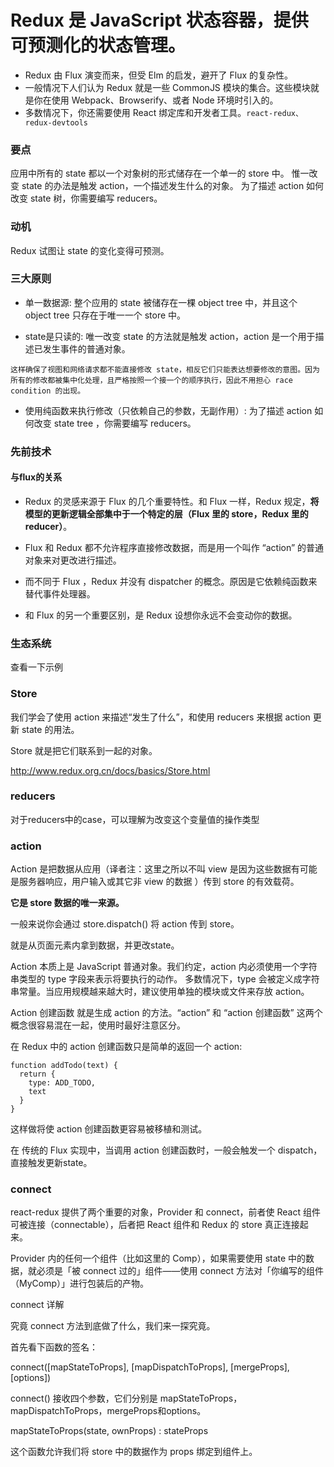 

# Redux 是 JavaScript 状态容器，提供可预测化的状态管理。

- Redux 由 Flux 演变而来，但受 Elm 的启发，避开了 Flux 的复杂性。
- 一般情况下人们认为 Redux 就是一些 CommonJS 模块的集合。这些模块就是你在使用 Webpack、Browserify、或者 Node 环境时引入的。
- 多数情况下，你还需要使用 React 绑定库和开发者工具。`react-redux、redux-devtools`


### 要点

应用中所有的 state 都以一个对象树的形式储存在一个单一的 store 中。 
惟一改变 state 的办法是触发 action，一个描述发生什么的对象。 
为了描述 action 如何改变 state 树，你需要编写 reducers。



### 动机

Redux 试图让 state 的变化变得可预测。

### 三大原则

- 单一数据源: 整个应用的 state 被储存在一棵 object tree 中，并且这个 object tree 只存在于唯一一个 store 中。

- state是只读的: 唯一改变 state 的方法就是触发 action，action 是一个用于描述已发生事件的普通对象。
```
这样确保了视图和网络请求都不能直接修改 state，相反它们只能表达想要修改的意图。因为所有的修改都被集中化处理，且严格按照一个接一个的顺序执行，因此不用担心 race condition 的出现。
```

- 使用纯函数来执行修改（只依赖自己的参数，无副作用）: 为了描述 action 如何改变 state tree ，你需要编写 reducers。

### 先前技术

#### 与flux的关系

- Redux 的灵感来源于 Flux 的几个重要特性。和 Flux 一样，Redux 规定，**将模型的更新逻辑全部集中于一个特定的层（Flux 里的 store，Redux 里的 reducer）**。

- Flux 和 Redux 都不允许程序直接修改数据，而是用一个叫作 “action” 的普通对象来对更改进行描述。

- 而不同于 Flux ，Redux 并没有 dispatcher 的概念。原因是它依赖纯函数来替代事件处理器。

- 和 Flux 的另一个重要区别，是 Redux 设想你永远不会变动你的数据。

### 生态系统

查看一下示例



### Store

我们学会了使用 action 来描述“发生了什么”，和使用 reducers 来根据 action 更新 state 的用法。

Store 就是把它们联系到一起的对象。

http://www.redux.org.cn/docs/basics/Store.html

### reducers

对于reducers中的case，可以理解为改变这个变量值的操作类型


### action

Action 是把数据从应用（译者注：这里之所以不叫 view 是因为这些数据有可能是服务器响应，用户输入或其它非 view 的数据 ）传到 store 的有效载荷。

**它是 store 数据的唯一来源。**

一般来说你会通过 store.dispatch() 将 action 传到 store。

就是从页面元素内拿到数据，并更改state。

Action 本质上是 JavaScript 普通对象。我们约定，action 内必须使用一个字符串类型的 type 字段来表示将要执行的动作。
多数情况下，type 会被定义成字符串常量。当应用规模越来越大时，建议使用单独的模块或文件来存放 action。

Action 创建函数 就是生成 action 的方法。“action” 和 “action 创建函数” 这两个概念很容易混在一起，使用时最好注意区分。

在 Redux 中的 action 创建函数只是简单的返回一个 action:
```
function addTodo(text) {
  return {
    type: ADD_TODO,
    text
  }
}
```
这样做将使 action 创建函数更容易被移植和测试。

在 传统的 Flux 实现中，当调用 action 创建函数时，一般会触发一个 dispatch，直接触发更新state。

### connect

react-redux 提供了两个重要的对象，Provider 和 connect，前者使 React 组件可被连接（connectable），后者把 React 组件和 Redux 的 store 真正连接起来。

Provider 内的任何一个组件（比如这里的 Comp），如果需要使用 state 中的数据，就必须是「被 connect 过的」组件——使用 connect 方法对「你编写的组件（MyComp）」进行包装后的产物。

connect 详解

究竟 connect 方法到底做了什么，我们来一探究竟。

首先看下函数的签名：

connect([mapStateToProps], [mapDispatchToProps], [mergeProps], [options])

connect() 接收四个参数，它们分别是 mapStateToProps，mapDispatchToProps，mergeProps和options。

mapStateToProps(state, ownProps) : stateProps

这个函数允许我们将 store 中的数据作为 props 绑定到组件上。
